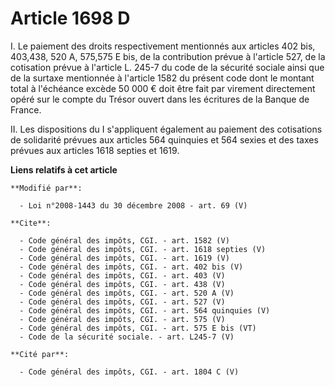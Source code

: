 # Article 1698 D

I. Le paiement des droits respectivement mentionnés aux articles 402 bis, 403,438,
520 A, 
575,575 E bis, de la contribution prévue à l'article 527, de la cotisation prévue à l'article L. 245-7 du code de la sécurité
sociale ainsi que de la surtaxe mentionnée à l'article 1582 du présent code dont le montant total à l'échéance excède 50 000
€ doit être fait par virement directement opéré sur le compte du Trésor ouvert dans les écritures de la Banque de France. 

II. Les dispositions du I s'appliquent également au paiement des cotisations de solidarité prévues aux articles 564 quinquies
et 564 sexies et des taxes prévues aux articles 1618 septies et 1619.

**Liens relatifs à cet article**

	**Modifié par**:

	  - Loi n°2008-1443 du 30 décembre 2008 - art. 69 (V)

	**Cite**:

	  - Code général des impôts, CGI. - art. 1582 (V)
	  - Code général des impôts, CGI. - art. 1618 septies (V)
	  - Code général des impôts, CGI. - art. 1619 (V)
	  - Code général des impôts, CGI. - art. 402 bis (V)
	  - Code général des impôts, CGI. - art. 403 (V)
	  - Code général des impôts, CGI. - art. 438 (V)
	  - Code général des impôts, CGI. - art. 520 A (V)
	  - Code général des impôts, CGI. - art. 527 (V)
	  - Code général des impôts, CGI. - art. 564 quinquies (V)
	  - Code général des impôts, CGI. - art. 575 (V)
	  - Code général des impôts, CGI. - art. 575 E bis (VT)
	  - Code de la sécurité sociale. - art. L245-7 (V)

	**Cité par**:

	  - Code général des impôts, CGI. - art. 1804 C (V)

